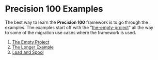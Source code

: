 # Precision 100 Examples

The best way to learn the **Precision 100** framework is to go through the examples. The examples start off with the "[the-empty-project](./the-empty-project.md)" all the way to some of the migration use cases where the framework is used.

1. [The Empty Project](./the-empty-project.md)
2. [The Longer Example](./the-longer-example.md)
3. [Load and Spool](./load-and-spool.md)
